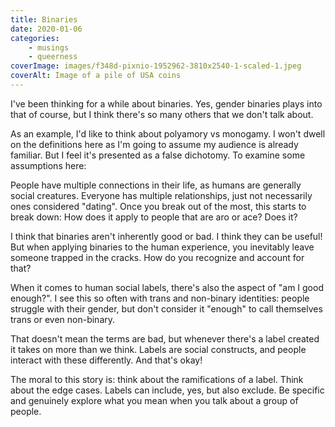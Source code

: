 ```yaml
---
title: Binaries
date: 2020-01-06
categories:
    - musings
    - queerness
coverImage: images/f348d-pixnio-1952962-3810x2540-1-scaled-1.jpeg
coverAlt: Image of a pile of USA coins
---
```


I've been thinking for a while about binaries. Yes, gender binaries plays into that of course, but I think there's so many others that we don't talk about.

As an example, I'd like to think about polyamory vs monogamy. I won't dwell on the definitions here as I'm going to assume my audience is already familiar. But I feel it's presented as a false dichotomy. To examine some assumptions here:

People have multiple connections in their life, as humans are generally social creatures. Everyone has multiple relationships, just not necessarily ones considered "dating". Once you break out of the most, this starts to break down: How does it apply to people that are aro or ace? Does it?

I think that binaries aren't inherently good or bad. I think they can be useful! But when applying binaries to the human experience, you inevitably leave someone trapped in the cracks. How do you recognize and account for that?

When it comes to human social labels, there's also the aspect of "am I good enough?". I see this so often with trans and non-binary identities: people struggle with their gender, but don't consider it "enough" to call themselves trans or even non-binary.

That doesn't mean the terms are bad, but whenever there's a label created it takes on more than we think. Labels are social constructs, and people interact with these differently. And that's okay!

The moral to this story is: think about the ramifications of a label. Think about the edge cases. Labels can include, yes, but also exclude. Be specific and genuinely explore what you mean when you talk about a group of people.
